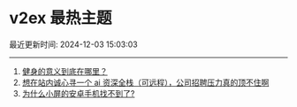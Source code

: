 # v2ex 最热主题

最近更新时间: 2024-12-03 15:03:03

--- 
1. [健身的意义到底在哪里？](https://www.v2ex.com/t/1094548) 
2. [想在站内诚心寻一个 ai 资深全栈（可远程），公司招聘压力真的顶不住啊](https://www.v2ex.com/t/1094528) 
3. [为什么小屏的安卓手机找不到了?](https://www.v2ex.com/t/1094591) 
